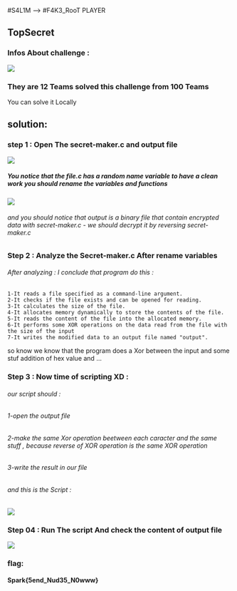 #S4L1M --> #F4K3_RooT PLAYER

## TopSecret  	

### Infos About challenge : 

![](Screenshot/P1.png)

### They are 12 Teams solved this challenge from 100 Teams
You can solve it Locally


## solution:



### step 1 : Open The secret-maker.c and output file


![](Screenshot/P2.png)

##### You notice that the file.c has a random name variable to have a clean work you should rename the variables and functions 

![](Screenshot/P3.png)


###### and you should notice that output is a binary file that contain encrypted data with secret-maker.c -  we should decrypt it by reversing secret-maker.c 


### Step 2 : Analyze the Secret-maker.c After rename variables

###### After analyzing : I conclude that program do this : 

    1-It reads a file specified as a command-line argument.
    2-It checks if the file exists and can be opened for reading.
    3-It calculates the size of the file.
    4-It allocates memory dynamically to store the contents of the file.
    5-It reads the content of the file into the allocated memory.
    6-It performs some XOR operations on the data read from the file with the size of the input
    7-It writes the modified data to an output file named "output".
   

so know we know that the program does a Xor between the input and some stuf addition of hex value and ... 


### Step 3 : Now time of scripting XD : 

###### our script should : 
###### 1-open the output file  
###### 2-make the same Xor operation beetween each caracter and the same stuff , because reverse of XOR operation is the same XOR operation
###### 3-write the result in our file 

###### and this is the Script : 


![](Screenshot/P4.png)



### Step 04  : Run The script And check the content of output file  



![](Screenshot/P5.png)


### flag:

#### Spark{5end_Nud35_N0www}

